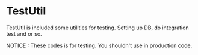 # TestUtil

TestUtil is included some utilities for testing.
Setting up DB, do integration test and or so.

NOTICE : These codes is for testing. You shouldn't use in production code.
